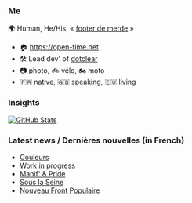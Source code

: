 ### Me

🌍 Human, He/His, « [footer de merde](https://open-time.net/post/2013/07/17/La-veritable-histoire-du-Footer-de-merde-) » 
* 🏠 https://open-time.net 
* 🛠️ Lead dev' of [dotclear](https://git.dotclear.org/dev/dotclear)
* 📷 photo, 🚲 vélo, 🏍️ moto 
* 🇫🇷 native, 🇬🇧 speaking, 🇪🇺 living

### Insights

[![GitHub Stats](https://github-readme-stats-sigma-five.vercel.app/api?username=franck-paul)](https://github.com/franck-paul)

### Latest news / Dernières nouvelles (in French)

<!-- BLOG-POST-LIST:START -->
- [Couleurs](https://open-time.net/post/2024/06/19/Couleurs)
- [Work in progress](https://open-time.net/post/2024/06/18/Work-in-progress)
- [Manif&#39; &amp; Pride](https://open-time.net/post/2024/06/17/Manif-Pride)
- [Sous la Seine](https://open-time.net/post/2024/06/16/Sous-la-Seine)
- [Nouveau Front Populaire](https://open-time.net/post/2024/06/15/Nouveau-Front-Populaire)
<!-- BLOG-POST-LIST:END -->
